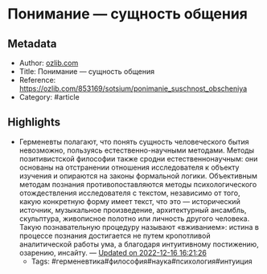 # Понимание — сущность общения

## Metadata
- Author: [ozlib.com]()
- Title: Понимание — сущность общения
- Reference: https://ozlib.com/853169/sotsium/ponimanie_suschnost_obscheniya
- Category: #article

## Highlights
- Герменевты полагают, что понять сущность человеческого бытия невозможно, пользуясь естественно-научными методами. Методы позитивистской философии также сродни естественнонаучным: они основаны на отстранении отношения исследователя к объекту изучения и опираются на законы формальной логики. Объективным методам познания противопоставляются методы психологического отождествления исследователя с текстом, независимо от того, какую конкретную форму имеет текст, что это — исторический источник, музыкальное произведение, архитектурный ансамбль, скульптура, живописное полотно или личность другого человека. Такую познавательную процедуру называют «вживанием»: истина в процессе познания достигается не путем кропотливой аналитической работы ума, а благодаря интуитивному постижению, озарению, инсайту. — [Updated on 2022-12-16 16:21:26](https://hyp.is/i3fTUH1EEe2yaJtj1arlcw/ozlib.com/853169/sotsium/ponimanie_suschnost_obscheniya)
   - Tags: #герменевтика#философия#наука#психология#интуиция
